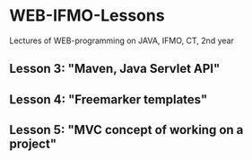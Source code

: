 # WEB-IFMO-Lessons

Lectures of WEB-programming on JAVA, IFMO, CT, 2nd year

## Lesson 3: "Maven, Java Servlet API"

## Lesson 4: "Freemarker templates"

## Lesson 5: "MVC concept of working on a project"
